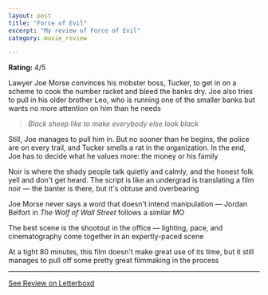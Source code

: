 ```yaml
---
layout: post
title: "Force of Evil"
excerpt: "My review of Force of Evil"
category: movie_review

---
```


**Rating:** 4/5

Lawyer Joe Morse convinces his mobster boss, Tucker, to get in on a scheme to cook the number racket and bleed the banks dry. Joe also tries to pull in his older brother Leo, who is running one of the smaller banks but wants no more attention on him than he needs<blockquote><i>Black sheep like to make everybody else look black</i></blockquote>
Still, Joe manages to pull him in. But no sooner than he begins, the police are on every trail, and Tucker smells a rat in the organization. In the end, Joe has to decide what he values more: the money or his family

Noir is where the shady people talk quietly and calmly, and the honest folk yell and don't get heard. The script is like an undergrad is translating a film noir — the banter is there, but it's obtuse and overbearing

Joe Morse never says a word that doesn't intend manipulation — Jordan Belfort in <i>The Wolf of Wall Street</i> follows a similar MO

The best scene is the shootout in the office — lighting, pace, and cinematography come together in an expertly-paced scene

At a tight 80 minutes, this film doesn't make great use of its time, but it still manages to pull off some pretty great filmmaking in the process

<hr>

[See Review on Letterboxd](https://boxd.it/4TnYeF)

